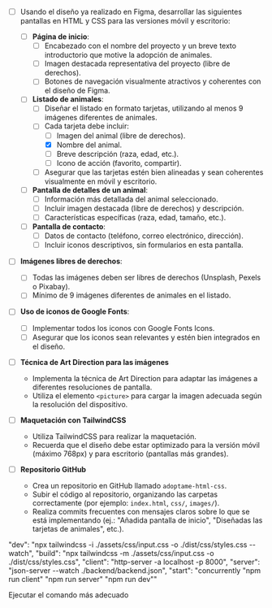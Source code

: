 - [ ] Usando el diseño ya realizado en Figma, desarrollar las siguientes pantallas en HTML y CSS para las versiones móvil y escritorio:

  - [ ] **Página de inicio**:
    - [ ] Encabezado con el nombre del proyecto y un breve texto introductorio que motive la adopción de animales.
    - [ ] Imagen destacada representativa del proyecto (libre de derechos).
    - [ ] Botones de navegación visualmente atractivos y coherentes con el diseño de Figma.

  - [ ] **Listado de animales**:
    - [ ] Diseñar el listado en formato tarjetas, utilizando al menos 9 imágenes diferentes de animales.
    - [ ] Cada tarjeta debe incluir:
      - [ ] Imagen del animal (libre de derechos).
      - [X] Nombre del animal.
      - [ ] Breve descripción (raza, edad, etc.).
      - [ ] Icono de acción (favorito, compartir).
    - [ ] Asegurar que las tarjetas estén bien alineadas y sean coherentes visualmente en móvil y escritorio.

  - [ ] **Pantalla de detalles de un animal**:
    - [ ] Información más detallada del animal seleccionado.
    - [ ] Incluir imagen destacada (libre de derechos) y descripción.
    - [ ] Características específicas (raza, edad, tamaño, etc.).

  - [ ] **Pantalla de contacto**:
    - [ ] Datos de contacto (teléfono, correo electrónico, dirección).
    - [ ] Incluir iconos descriptivos, sin formularios en esta pantalla.

- [ ] **Imágenes libres de derechos**:
  - [ ] Todas las imágenes deben ser libres de derechos (Unsplash, Pexels o Pixabay).
  - [ ] Mínimo de 9 imágenes diferentes de animales en el listado.

- [ ] **Uso de iconos de Google Fonts**:
  - [ ] Implementar todos los iconos con Google Fonts Icons.
  - [ ] Asegurar que los iconos sean relevantes y estén bien integrados en el diseño.

- [ ] **Técnica de Art Direction para las imágenes**  
  - Implementa la técnica de Art Direction para adaptar las imágenes a diferentes resoluciones de pantalla.  
  - Utiliza el elemento `<picture>` para cargar la imagen adecuada según la resolución del dispositivo.  

- [ ] **Maquetación con TailwindCSS**  
  - Utiliza TailwindCSS para realizar la maquetación.  
  - Recuerda que el diseño debe estar optimizado para la versión móvil (máximo 768px) y para escritorio (pantallas más grandes).  

- [ ] **Repositorio GitHub**  
  - Crea un repositorio en GitHub llamado `adoptame-html-css`.  
  - Subir el código al repositorio, organizando las carpetas correctamente (por ejemplo: `index.html`, `css/`, `images/`).  
  - Realiza commits frecuentes con mensajes claros sobre lo que se está implementando (ej.: "Añadida pantalla de inicio", "Diseñadas las tarjetas de animales", etc.).  



"dev": "npx tailwindcss -i ./assets/css/input.css -o ./dist/css/styles.css --watch",
"build": "npx tailwindcss -m ./assets/css/input.css -o ./dist/css/styles.css",
"client": "http-server -a localhost -p 8000",
"server": "json-server --watch ./backend/backend.json",
"start": "concurrently \"npm run client\" \"npm run server\" \"npm run dev\""

Ejecutar el comando más adecuado
